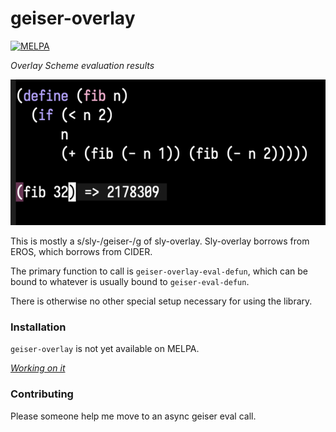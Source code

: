 # geiser-overlay

[![MELPA](https://melpa.org/packages/geiser-overlay-badge.svg)](https://melpa.org/#/geiser-overlay)
<!--
[![MELPA Stable](https://stable.melpa.org/packages/geiser-overlay-badge.svg)](https://stable.melpa.org/#/geiser-overlay)
-->

*Overlay Scheme evaluation results*

<img src="./demo.png">

This is mostly a s/sly-/geiser-/g of sly-overlay.
Sly-overlay borrows from EROS, which borrows from CIDER.

The primary function to call is `geiser-overlay-eval-defun`, which can be bound to
whatever is usually bound to `geiser-eval-defun`.

There is otherwise no other special setup necessary for using the library.

### Installation

`geiser-overlay` is not yet available on MELPA.

[*Working on it*](https://github.com/melpa/melpa/pull/9148)

### Contributing

Please someone help me move to an async geiser eval call.
